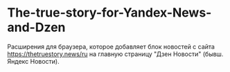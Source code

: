 # The-true-story-for-Yandex-News-and-Dzen
Расширения для браузера, которое добавляет блок новостей с сайта https://thetruestory.news/ru на главную страницу "Дзен Новости" (бывш. Яндекс Новости). 
